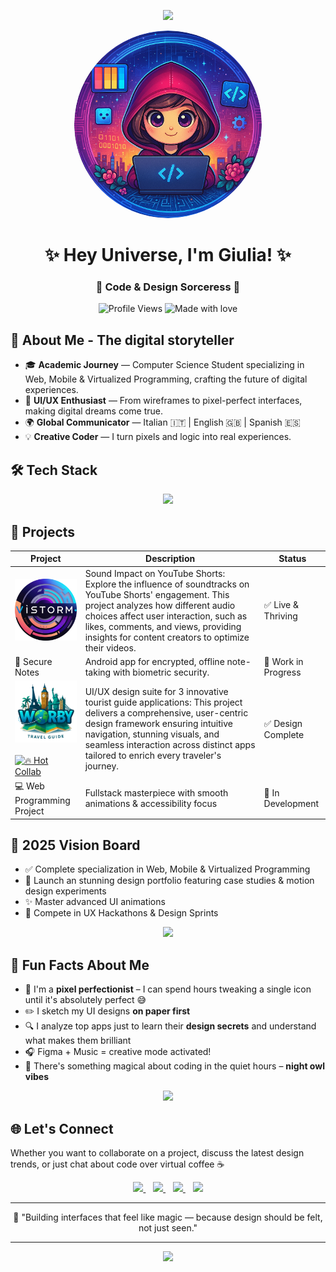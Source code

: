 <p align="center">
  <img src="https://capsule-render.vercel.app/api?type=egg&color=0:14002B,20:291B5F,40:502A92,60:7A36C9,80:FF4772,100:FFDE6A&height=190&section=header&text=Giulia's%20Profile%20&fontSize=26&fontColor=ffffff&animation=fadeIn" />
</p>


<div align="center">
  <img src="https://github.com/queenofh3ll20/test/raw/main/icon2.png" width="300" alt="Giulia Logo" style="border-radius:50%;" />
  
  <h1>✨ Hey Universe, I'm Giulia! ✨</h1>
  <h3>🚀 Code  & Design Sorceress 🎨</h3>
  

<p align="center">
  <img src="https://komarev.com/ghpvc/?username=queenofh3ll20&style=for-the-badge&color=00D9FF" alt="Profile Views"/>
  <img src="https://img.shields.io/badge/Made%20with-love%20%26%20coffee-00D9FF?style=for-the-badge" alt="Made with love"/>
</p>
</div>


## 🌟 About Me - The digital storyteller

- 🎓 **Academic Journey** — Computer Science Student specializing in Web, Mobile & Virtualized Programming, crafting the future of digital experiences.
- 🎨 **UI/UX Enthusiast** — From wireframes to pixel-perfect interfaces, making digital dreams come true.
- 🌍 **Global Communicator** — Italian 🇮🇹 | English 🇬🇧 | Spanish 🇪🇸  
- 💡 **Creative Coder** — I turn pixels and logic into real experiences.


## 🛠️ Tech Stack

<p align="center">
  <img src="https://skillicons.dev/icons?i=java,cpp,c,py,html,css,js,processing,php,laravel,angular,mysql,spring,maven,docker,git,github,figma,photoshop,androidstudio,firebase,elasticsearch,vim,vscode&perline=8&theme=dark" />
</p>


## 🚀 Projects

| Project | Description | Status |
|--------|-------------|--------|
| [<div align="center"><img src="https://raw.githubusercontent.com/queenofh3ll20/Vistorm/main/assets/images/vistorm_logo.jpg" width="100"/></div>](https://github.com/queenofh3ll20/vistorm) | Sound Impact on YouTube Shorts: Explore the influence of soundtracks on YouTube Shorts' engagement. This project analyzes how different audio choices affect user interaction, such as likes, comments, and views, providing insights for content creators to optimize their videos. | ✅ Live & Thriving |
| 📱 Secure Notes | Android app for encrypted, offline note-taking with biometric security. | 🔄 Work in Progress |
| [<div align="center"><img src="https://raw.githubusercontent.com/queenofh3ll20/test/main/wo_log.png" width="100"/></div>](https://github.com/queenofh3ll20/worby)<br>[![🔥 Hot Collab](https://img.shields.io/badge/Collab_with-@Gabry022003-00bfff?style=for-the-badge&logo=github)](https://github.com/Gabry022003) | UI/UX design suite for 3 innovative tourist guide applications: This project delivers a comprehensive, user-centric design framework ensuring intuitive navigation, stunning visuals, and seamless interaction across distinct apps tailored to enrich every traveler's journey. | ✅ Design Complete |
| 💻 Web Programming Project | Fullstack masterpiece with smooth animations & accessibility focus | 🔄 In Development |


## 🎯 2025 Vision Board

- ✅ Complete specialization in Web, Mobile & Virtualized Programming  
- 🎨 Launch an stunning design portfolio featuring case studies & motion design experiments
- ✨ Master advanced UI animations
- 🚀 Compete in UX Hackathons & Design Sprints

<div align="center">
  <img src="https://capsule-render.vercel.app/api?type=transparent&color=0:E100FF,100:7F00FF&height=100&section=footer&text=Keep%20coding!&fontSize=24&fontColor=00ffff&animation=twinkling" />
</div>


## 🎉 Fun Facts About Me

- 🎨 I'm a **pixel perfectionist** – I can spend hours tweaking a single icon until it's absolutely perfect 😅
- ✏️ I sketch my UI designs **on paper first**
- 🔍 I analyze top apps just to learn their **design secrets** and understand what makes them brilliant
- 🎧 Figma + Music = creative mode activated! 
- 🌙 There's something magical about coding in the quiet hours – **night owl vibes**

<p align="center">
  <img src="https://capsule-render.vercel.app/api?type=venom&color=0:8B00FF,100:DA70D6&height=200&section=header&text=Create%20with%20precision&fontSize=28&fontColor=ffffff&animation=scaleIn" />
</p>

## 🌐 Let's Connect

Whether you want to collaborate on a project, discuss the latest design trends, or just chat about code over virtual coffee ☕

<div align="center">

<a href="https://www.linkedin.com/in/yourprofile" target="_blank">
  <img src="https://skillicons.dev/icons?i=linkedin" />
</a>
&nbsp;&nbsp;
<a href="mailto:contact.me@example.com">
  <img src="https://skillicons.dev/icons?i=gmail" />
</a>
&nbsp;&nbsp;
<a href="https://github.com/queenofh3ll20">
  <img src="https://skillicons.dev/icons?i=github" />
</a>
&nbsp;&nbsp;
<a href="https://discordapp.com/users/giulia#1234">
  <img src="https://skillicons.dev/icons?i=discord" />
</a>

</div>

---

<p align="center">💫 "Building interfaces that feel like magic — because design should be felt, not just seen."</p>

---

<div align="center">
  <img src="https://capsule-render.vercel.app/api?type=waving&color=0:14002B,20:291B5F,40:502A92,60:7A36C9,80:FF4772,100:FFDE6A&height=120&section=footer&text=Thanks%20for%20visiting!&fontSize=24&fontColor=ffffff&animation=twinkling" />
</div>
